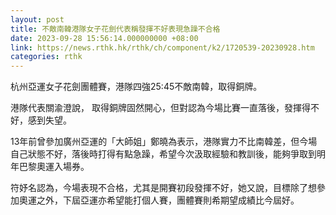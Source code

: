 ```yaml
---
layout: post
title: 不敵南韓港隊女子花劍代表稱發揮不好表現急躁不合格
date: 2023-09-28 15:56:14.000000000 +08:00
link: https://news.rthk.hk/rthk/ch/component/k2/1720539-20230928.htm
categories: rthk
---
```


杭州亞運女子花劍團體賽，港隊四強25:45不敵南韓，取得銅牌。

港隊代表關渝澄說， 取得銅牌固然開心，但對認為今場比賽一直落後，發揮得不好，感到失望。

13年前曾參加廣州亞運的「大師姐」鄭曉為表示，港隊實力不比南韓差，但今場自己狀態不好，落後時打得有點急躁，希望今次汲取經驗和教訓後，能夠爭取到明年巴黎奧運入場券。

符妤名認為，今場表現不合格，尤其是開賽初段發揮不好，她又說，目標除了想參加奧運之外，下屆亞運亦希望能打個人賽，團體賽則希期望成績比今屆好。
